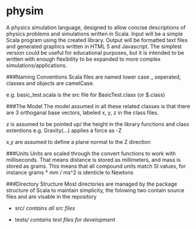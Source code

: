physim
======

A physics simulation language, designed to allow concise descriptions of physics problems and simulations written in Scala. Input will be a simple Scala program using the created library. Output will be formatted text files and generated graphics written in HTML 5 and Javascript. The simplest version could be useful for educational purposes, but it is intended to be written with enough flexibility to be expanded to more complex simulations/applications.


###Naming Conventions
Scala files are named lower case \_ seperated,
classes and objects are camelCase.

e.g. basic\_test.scala is the src file for BasicTest.class (or $.class)

###The Model
The model assumed in all these related classes
is that there are 3 orthoganal base vectors,
labeled x, y, z in the class files.

z is assumed to be pointed up/ the height in the 
library functions and class extentions 
e.g. Gravity(...) applies a force as -Z

x,y are assumed to define a plane normal to the Z direction

###Units
Units are scaled through the convert functions 
to work with milliseconds. That means distance is
stored as millimeters, and mass is stored as grams.
This means that all compound units match SI values,
for instance grams * mm / ms^2 is identicle to 
Newtons

###Directory Structure
Most directories are managed by the package structure of 
Scala to maintain simplicity, the folowing two contain
source files and are visable in the repository

* src/ *contains all src files*

* tests/ *contains test files for development*


